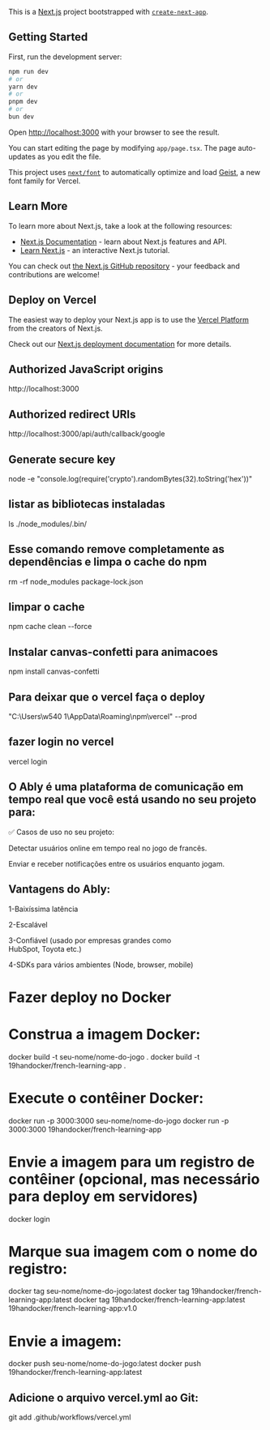 This is a [Next.js](https://nextjs.org) project bootstrapped with [`create-next-app`](https://nextjs.org/docs/app/api-reference/cli/create-next-app).

## Getting Started

First, run the development server:

```bash
npm run dev
# or
yarn dev
# or
pnpm dev
# or
bun dev
```

Open [http://localhost:3000](http://localhost:3000) with your browser to see the result.

You can start editing the page by modifying `app/page.tsx`. The page auto-updates as you edit the file.

This project uses [`next/font`](https://nextjs.org/docs/app/building-your-application/optimizing/fonts) to automatically optimize and load [Geist](https://vercel.com/font), a new font family for Vercel.

## Learn More

To learn more about Next.js, take a look at the following resources:

- [Next.js Documentation](https://nextjs.org/docs) - learn about Next.js features and API.
- [Learn Next.js](https://nextjs.org/learn) - an interactive Next.js tutorial.

You can check out [the Next.js GitHub repository](https://github.com/vercel/next.js) - your feedback and contributions are welcome!

## Deploy on Vercel

The easiest way to deploy your Next.js app is to use the [Vercel Platform](https://vercel.com/new?utm_medium=default-template&filter=next.js&utm_source=create-next-app&utm_campaign=create-next-app-readme) from the creators of Next.js.

Check out our [Next.js deployment documentation](https://nextjs.org/docs/app/building-your-application/deploying) for more details.


## Authorized JavaScript origins

http://localhost:3000


## Authorized redirect URIs

http://localhost:3000/api/auth/callback/google


## Generate secure key

node -e "console.log(require('crypto').randomBytes(32).toString('hex'))"

## listar as bibliotecas instaladas

ls ./node_modules/.bin/

## Esse comando remove completamente as dependências e limpa o cache do npm

rm -rf node_modules package-lock.json


## limpar o cache

npm cache clean --force


## Instalar canvas-confetti para animacoes

npm install canvas-confetti


## Para deixar que o vercel faça o deploy 

"C:\Users\w540 1\AppData\Roaming\npm\vercel" --prod

## fazer login no vercel

vercel login

## O Ably é uma plataforma de comunicação em tempo real que você está usando no seu projeto para:

✅ Casos de uso no seu projeto:

Detectar usuários online em tempo real no jogo de francês.

Enviar e receber notificações entre os usuários enquanto jogam.


## Vantagens do Ably:

1-Baixíssima latência

2-Escalável

3-Confiável (usado por empresas grandes como   
  HubSpot, Toyota etc.)

4-SDKs para vários ambientes (Node, browser, 
  mobile)


# Fazer deploy no Docker

# Construa a imagem Docker:

docker build -t seu-nome/nome-do-jogo .
docker build -t 19handocker/french-learning-app .

# Execute o contêiner Docker:

docker run -p 3000:3000 seu-nome/nome-do-jogo
docker run -p 3000:3000 19handocker/french-learning-app

# Envie a imagem para um registro de contêiner (opcional, mas necessário para deploy em servidores)

docker login


# Marque sua imagem com o nome do registro:

docker tag seu-nome/nome-do-jogo:latest
docker tag 19handocker/french-learning-app:latest
docker tag 19handocker/french-learning-app:latest 19handocker/french-learning-app:v1.0

# Envie a imagem:

docker push seu-nome/nome-do-jogo:latest
docker push 19handocker/french-learning-app:latest


## Adicione o arquivo vercel.yml ao Git:

git add .github/workflows/vercel.yml